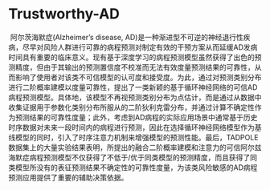 # Trustworthy-AD

​		阿尔茨海默症(Alzheimer’s disease, AD)是一种渐进型不可逆的神经退行性疾病，尽早对风险人群进行可靠的病程预测对制定有效的干预方案从而延缓AD发病时间具有重要的临床意义。现有基于深度学习的病程预测模型虽然获得了出色的预测精度，但由于其输出的预测置信度不校准而无法有效度量预测结果的可靠性，从而影响了使用者对该类不可信模型的认可度和接受度。为此，通过对预测类别分布进行二阶概率建模以度量可靠性，提出了一类新颖的基于循环神经网络的可信AD病程预测模型。具体地，该模型不再视预测类别分布为点估计，而是通过从数据中收集证据用于参数化类别分布所服从的二阶狄利克雷分布，并通过计算不确定性作为预测结果的可靠性度量；此外，考虑到AD病程的实际应用场景中通常基于历史时序数据对未来一段时间内的病程进行预测，因此在选择循环神经网络模型作为基线模型的同时，引入了时序注意力机制来增强模型的预测性能。最后，TADPOLE数据集上的大量实验结果表明，所提出的融合二阶概率建模和注意力的可信阿尔兹海默症病程预测模型不仅获得了不低于/优于同类模型的预测精度，而且获得了同类模型所没有的表征预测结果不确定性的可靠性度量，为该类风险敏感的AD病程预测应用提供了重要的辅助决策依据。
